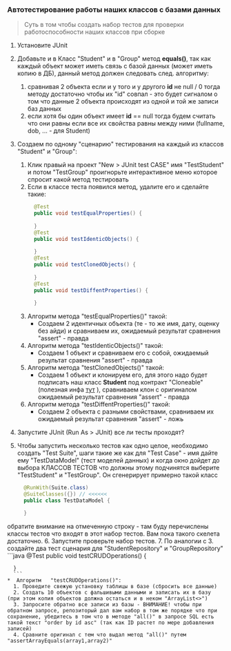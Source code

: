 ### Автотестирование работы наших классов с базами данных

> Суть в том чтобы создать набор тестов для проверки работоспособности наших классов при сборке

1. Установите JUnit 
2. Добавьте и в Класс "Student" и в "Group" метод **equals()**, так как каждый объект может иметь связь с базой данных (может иметь копию в ДБ), данный метод должен следовать след. алгоритму:
   1. сравнивая 2 объекта если и у того и у другого **id** не null / 0 тогда методу достаточно чтобы их "id" совпал - это будет сигналом о том что данные 2 объекта происходят из одной и той же записи баз данных
   2. если хотя бы один объект имеет **id** == null тогда будем считать что они равны если все их свойства равны между ними (fullname, dob, ... - для Student)

3. Создаем по одному "сценарию" тестирования на каждый из классов "Student" и "Group":
   1. Клик правый на проект "New > JUnit test CASE" имя "TestStudent" и потом "TestGroup" проигнорьте интерактивное меню которое спросит какой метод тестировать
   2. Если в классе теста появился метод, удалите его и сделайте такие:
      ```java
      	@Test
        public void testEqualProperties() {
            
        }
        @Test
        public void testIdenticObjects() {
            
        }
        @Test
        public void testClonedObjects() {
            
        }        
        @Test
        public void testDiffentProperties() {
            
        }        
      ```
   3. Алгоритм метода "testEqualProperties()" такой:
      * Создаем 2 идентичных объекта (те - то же имя, дату, оценку без айди) и сравниваем их, ожидаемый результат сравнения "assert" - правда
   4. Алгоритм метода "testIdenticObjects()" такой:
      * Создаем 1 объект и сравниваем его с собой, ожидаемый результат сравнения "assert" - правда 
   5. Алгоритм метода "testClonedObjects()" такой:
      * Создаем 1 объект и клонируем его, для этого надо будет подписать наш класс **Student** под контракт "Cloneable" (полезная инфа [тут](http://echuprina.blogspot.com/2012/02/cloneable.html) ), сравниваем клон с оригиналом ожидаемый результат сравнения "assert" - правда 
   6. Алгоритм метода "testDiffentProperties()" такой:
      * Создаем 2 объектa с разными свойствами, сравниваем их ожидаемый результат сравнения "assert" - ложь  
4. Запустите JUnit (Run As > JUnit) все ли тесты проходят?
5. Чтобы запустить несколько тестов как одно целое, необходимо создать "Test Suite", шаги такие же как для "Test Case" - имя дайте ему "TestDataModel" (тест моделей данных) и когда окно дойдет до выбора КЛАССОВ ТЕСТОВ что должны этому подчинятся выберите "TestStudent" и "TestGroup". Он сгенерирует примерно такой класс
      ```java
        @RunWith(Suite.class)
        @SuiteClasses({}) // <<<<<< 
        public class TestDataModel {

        }
      ```
  обратите внимание на отмеченную строку - там буду перечислены классы тестов что входят в этот набор тестов. Вам пока такого скелета достаточно.
6. Запустите проверьте набор тестов.
7. По аналогии с 3. создайте два тест сценария для "StudentRepository" и "GroupRepository" 
      ```java
      @Test
      public void testCRUDOperations() {
          
      }
      ```
    *  Алгоритм   "testCRUDOperations()":
      1. Проведите свежую установку таблицы в базе (сбросить все данные)
      2. Создать 10 объектов с фальшивыми данными и записать их в базу (при этом копия объектов должна остаться и в неком "ArrayList<>") 
      3. Запросите обратно все записи из базы - ВНИМАНИЕ! чтобы при обратном запросе, репозиторый дал вам набор в том же порядке что при сохранение, убедитесь в том что в методе "all()" в запросе SQL есть такой текст "order by id asc" (так как ID растет по мере добавления записей)
      4. Сравните оригинал с тем что выдал метод "all()" путем "assertArrayEquals(array1,array2)"


